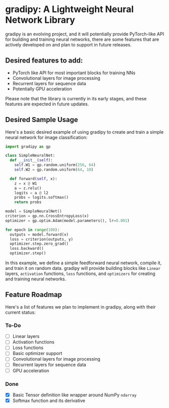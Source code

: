 
# gradipy: A Lightweight Neural Network Library

gradipy is an evolving project, and it will potentially provide PyTorch-like API for building and training neural networks, there are some features that are actively developed on and plan to support in future releases.

## Desired features to add:
- PyTorch like API for most important blocks for training NNs 
- Convolutional layers for image processing
- Recurrent layers for sequence data
- Potentially GPU acceleration

Please note that the library is currently in its early stages, and these features are expected in future updates.



## Desired Sample Usage

Here's a basic desired example of using gradipy to create and train a simple neural network for image classification:

```python
import gradipy as gp

class SimpleNeuralNet:
  def __init__(self):
    self.W1 = gp.random.uniform(256, 64)
    self.W2 = gp.random.uniform(64, 10)

  def forward(self, x):
    z = x @ W1
    a = z.relu()
    logits = a @ l2
    probs = logits.softmax()
    return probs

model = SimpleNeuralNet()
criterion = gp.nn.CrossEntropyLoss(x)
optimizer = gp.optim.Adam(model.parameters(), lr=0.001)

for epoch in range(100):
  outputs = model.forward(x)
  loss = criterion(outputs, y)
  optimizer.step.zero_grad()
  loss.backward()
  optimizer.step()
```

In this example, we define a simple feedforward neural network, compile it, and train it on random data. gradipy will provide building blocks like `Linear` layers, `activation` functions, `loss` functions, and `optimizers` for creating and training neural networks.

## Feature Roadmap

Here's a list of features we plan to implement in gradipy, along with their current status:

### To-Do

- [ ] Linear layers
- [ ] Activation functions
- [ ] Loss functions
- [ ] Basic optimizer support
- [ ] Convolutional layers for image processing
- [ ] Recurrent layers for sequence data
- [ ] GPU acceleration

### Done

- [x] Basic Tensor definition like wrapper around NumPy `ndarray`
- [x] Softmax function and its derivative
